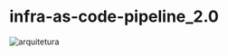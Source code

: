 # infra-as-code-pipeline_2.0
![arquitetura](https://github.com/user-attachments/assets/6bf42ea4-cd8a-45f6-88d1-dec1687f4082)
